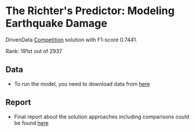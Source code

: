# The Richter's Predictor: Modeling Earthquake Damage

DrivenData [Competition](https://www.drivendata.org/competitions/57/nepal-earthquake/) solution with F1-score 0.7441.

Rank: 191st out of 2937

## Data
- To run the model, you need to download data from [here](https://www.drivendata.org/competitions/57/nepal-earthquake/)


## Report
- Final report about the solution approaches including comparisons could be found [here](https://github.com/4turkuaz/modeling-earthquake-damage/blob/master/REPORT/ProjectReport.pdf)
